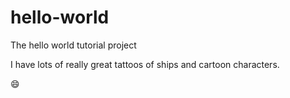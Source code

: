 hello-world
===========

The hello world tutorial project

I have lots of really great tattoos of ships and cartoon characters.

:smile:
